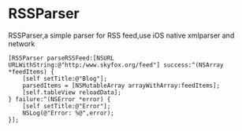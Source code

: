 # RSSParser
RSSParser,a simple parser for RSS feed,use iOS native xmlparser and network

	 
    [RSSParser parseRSSFeed:[NSURL URLWithString:@"http:/www.skyfox.org/feed"] success:^(NSArray *feedItems) {
        [self setTitle:@"Blog"];
        parsedItems = [NSMutableArray arrayWithArray:feedItems];
        [self.tableView reloadData];
    } failure:^(NSError *error) {
        [self setTitle:@"Error"];
        NSLog(@"Error: %@",error);
    }];
